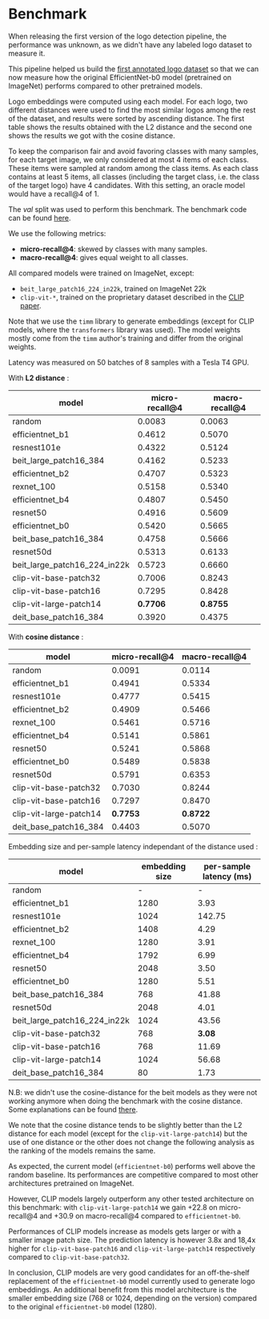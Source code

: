 # Benchmark

When releasing the first version of the logo detection pipeline, the performance was unknown, as we didn't have any labeled logo dataset to measure it.

This pipeline helped us build the [first annotated logo dataset](https://github.com/openfoodfacts/openfoodfacts-ai/releases/tag/dataset-logo-2022-01-21) so that we can now measure how the original EfficientNet-b0 model (pretrained on ImageNet) performs compared to other pretrained models.

Logo embeddings were computed using each model. For each logo, two different distances were used to find the most similar logos among the rest of the dataset, and results were sorted by ascending distance. The first table shows the results obtained with the L2 distance and the second one shows the results we got with the cosine distance.

To keep the comparison fair and avoid favoring classes with many samples, for each target image, we only considered at most 4 items of each class. These items were sampled at random among the class items. As each class contains at least 5 items, all classes (including the target class, i.e. the class of the target logo) have 4 candidates. With this setting, an oracle model would have a recall@4 of 1.

The *val* split was used to perform this benchmark. The benchmark code can be found [here](https://github.com/openfoodfacts/openfoodfacts-ai/tree/607ec6a/logo-ann/benchmark).

We use the following metrics:

- **micro-recall@4**: skewed by classes with many samples.
- **macro-recall@4**: gives equal weight to all classes.

All compared models were trained on ImageNet, except:

- `beit_large_patch16_224_in22k`, trained on ImageNet 22k
- `clip-vit-*`, trained on the proprietary dataset described in the [CLIP paper](https://arxiv.org/abs/2103.00020).

Note that we use the `timm` library to generate embeddings (except for CLIP models, where the `transformers` library was used). The model weights mostly come from the `timm` author's training and differ from the original weights.

Latency was measured on 50 batches of 8 samples with a Tesla T4 GPU.

With **L2 distance** :

| model                        | micro-recall@4 | macro-recall@4 |
| ---------------------------- | -------------- | -------------- |
| random                       | 0.0083         | 0.0063         |
| efficientnet_b1              | 0.4612         | 0.5070         |
| resnest101e                  | 0.4322         | 0.5124         |
| beit_large_patch16_384       | 0.4162         | 0.5233         |
| efficientnet_b2              | 0.4707         | 0.5323         |
| rexnet_100                   | 0.5158         | 0.5340         |
| efficientnet_b4              | 0.4807         | 0.5450         |
| resnet50                     | 0.4916         | 0.5609         |
| efficientnet_b0              | 0.5420         | 0.5665         |
| beit_base_patch16_384        | 0.4758         | 0.5666         |
| resnet50d                    | 0.5313         | 0.6133         |
| beit_large_patch16_224_in22k | 0.5723         | 0.6660         |
| clip-vit-base-patch32        | 0.7006         | 0.8243         |
| clip-vit-base-patch16        | 0.7295         | 0.8428         |
| clip-vit-large-patch14       | **0.7706**     | **0.8755**     |
| deit_base_patch16_384        | 0.3920         | 0.4375         |

With **cosine distance** :

| model                        | micro-recall@4 | macro-recall@4 |
| ---------------------------- | -------------- | -------------- |
| random                       | 0.0091         | 0.0114         |
| efficientnet_b1              | 0.4941         | 0.5334         |
| resnest101e                  | 0.4777         | 0.5415         |
| efficientnet_b2              | 0.4909         | 0.5466         |
| rexnet_100                   | 0.5461         | 0.5716         |
| efficientnet_b4              | 0.5141         | 0.5861         |
| resnet50                     | 0.5241         | 0.5868         |
| efficientnet_b0              | 0.5489         | 0.5838         |
| resnet50d                    | 0.5791         | 0.6353         |
| clip-vit-base-patch32        | 0.7030         | 0.8244         |
| clip-vit-base-patch16        | 0.7297         | 0.8470         |
| clip-vit-large-patch14       | **0.7753**     | **0.8722**     |
| deit_base_patch16_384        | 0.4403         | 0.5070         |

Embedding size and per-sample latency independant of the distance used :

| model                        | embedding size | per-sample latency (ms) |
| ---------------------------- | -------------- | ----------------------- |
| random                       | -              | -                       |
| efficientnet_b1              | 1280           | 3.93                    |
| resnest101e                  | 1024           | 142.75                  |
| efficientnet_b2              | 1408           | 4.29                    |
| rexnet_100                   | 1280           | 3.91                    |
| efficientnet_b4              | 1792           | 6.99                    |
| resnet50                     | 2048           | 3.50                    |
| efficientnet_b0              | 1280           | 5.51                    |
| beit_base_patch16_384        | 768            | 41.88                   |
| resnet50d                    | 2048           | 4.01                    |
| beit_large_patch16_224_in22k | 1024           | 43.56                   |
| clip-vit-base-patch32        | 768            | **3.08**                |
| clip-vit-base-patch16        | 768            | 11.69                   |
| clip-vit-large-patch14       | 1024           | 56.68                   |
| deit_base_patch16_384        | 80             | 1.73                    |

N.B: we didn't use the cosine-distance for the beit models as they were not working anymore when doing the benchmark with the cosine distance. Some explanations can be found [there](https://github.com/rwightman/pytorch-image-models/issues/1346).

We note that the cosine distance tends to be slightly better than the L2 distance for each model (except for the `clip-vit-large-patch14`) but the use of one distance or the other does not change the following analysis as the ranking of the models remains the same.

As expected, the current model (`efficientnet-b0`) performs well above the random baseline. Its performances are competitive compared to most other architectures pretrained on ImageNet.

However, CLIP models largely outperform any other tested architecture on this benchmark: with `clip-vit-large-patch14` we gain +22.8 on micro-recall@4 and +30.9 on macro-recall@4 compared to `efficientnet-b0`.

Performances of CLIP models increase as models gets larger or with a smaller image patch size. The prediction latency is however 3.8x and 18,4x higher for `clip-vit-base-patch16` and `clip-vit-large-patch14` respectively compared to `clip-vit-base-patch32`.

In conclusion, CLIP models are very good candidates for an off-the-shelf replacement of the `efficientnet-b0` model currently used to generate logo embeddings. An additional benefit from this model architecture is the smaller embedding size (768 or 1024, depending on the version) compared to the original `efficientnet-b0` model (1280).